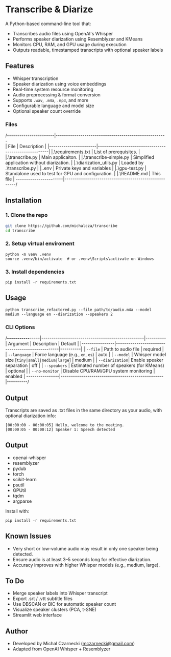 # Transcribe & Diarize

A Python-based command-line tool that:
- Transcribes audio files using OpenAI's Whisper
- Performs speaker diarization using Resemblyzer and KMeans
- Monitors CPU, RAM, and GPU usage during execution
- Outputs readable, timestamped transcripts with optional speaker labels

## Features

- Whisper transcription  
- Speaker diarization using voice embeddings  
- Real-time system resource monitoring  
- Audio preprocessing & format conversion  
- Supports `.wav`, `.m4a`, `.mp3`, and more  
- Configurable language and model size  
- Optional speaker count override

### Files

/-----------------------|------------------------------------------------------\
| File                  | Description                                          |
|-----------------------|------------------------------------------------------|
|.\requirements.txt     | List of prerequisites.                               |
|.\transcribe.py        | Main applicaiton.                                    |
|.\transcribe-simple.py | Simplified application without diarization.          |
|.\diarization_utils.py | Loaded by .\transcribe.py                            |
|.\.env                 | Private keys and variables                           |
|.\gpu-test.py          | Standalone used to test for GPU and configuration.   |
|.\README.md            | This file                                            |
\-----------------------|------------------------------------------------------/

## Installation

### 1. Clone the repo
```bash
git clone https://github.com/michalcza/transcribe
cd transcribe
```

### 2. Setup virtual enviroment
```
python -m venv .venv
source .venv/bin/activate  # or .venv\Scripts\activate on Windows
```

### 3. Install dependencies
```
pip install -r requirements.txt
```

## Usage
```
python transcribe_refactored.py --file path/to/audio.m4a --model medium --language en --diarization --speakers 2
```

### CLI Options
/----------------|--------------------------------------------------|----------\
| Argument       | Description                                      | Default  |
|----------------|--------------------------------------------------|----------|
| `--file`       | Path to audio file                               | required |
| `--language`   | Force language (e.g., `en`, `es`)                | auto     |
| `--model`      | Whisper model size [`tiny|small|medium|large`]   | medium   |
| `--diarization`| Enable speaker separation                        | off      |
| `--speakers`   | Estimated number of speakers (for KMeans)        | optional |
| `--no-monitor` | Disable CPU/RAM/GPU system monitoring            | enabled  |
\----------------|--------------------------------------------------|----------/

## Output
Transcripts are saved as .txt files in the same directory as your audio, with optional diarization info:
```
[00:00:00 - 00:00:05] Hello, welcome to the meeting.
[00:00:05 - 00:00:12] Speaker 1: Speech detected
```

## Output
- openai-whisper
- resemblyzer
- pydub
- torch
- scikit-learn
- psutil
- GPUtil
- tqdm
- argparse

Install with:
```
pip install -r requirements.txt
```

## Known Issues
- Very short or low-volume audio may result in only one speaker being detected.
- Ensure audio is at least 3–5 seconds long for effective diarization.
- Accuracy improves with higher Whisper models (e.g., medium, large).

## To Do
- Merge speaker labels into Whisper transcript
- Export .srt / .vtt subtitle files
- Use DBSCAN or BIC for automatic speaker count
- Visualize speaker clusters (PCA, t-SNE)
- Streamlit web interface

## Author
- Developed by Michal Czarnecki (mczarnecki@gmail.com)
- Adapted from OpenAI Whisper + Resemblyzer
